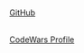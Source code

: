 <br>[GitHub](http://github.com/dfdx2)<br>

<br>[CodeWars Profile](https://www.codewars.com/users/davisdf/badges/large)<br>
